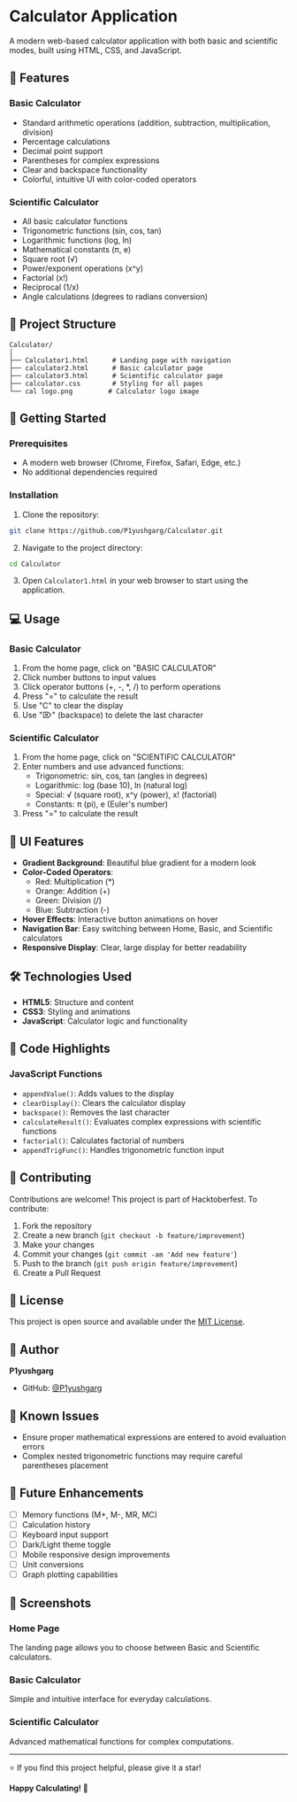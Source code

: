 # Calculator Application

A modern web-based calculator application with both basic and scientific modes, built using HTML, CSS, and JavaScript.

## 🌟 Features

### Basic Calculator
- Standard arithmetic operations (addition, subtraction, multiplication, division)
- Percentage calculations
- Decimal point support
- Parentheses for complex expressions
- Clear and backspace functionality
- Colorful, intuitive UI with color-coded operators

### Scientific Calculator
- All basic calculator functions
- Trigonometric functions (sin, cos, tan)
- Logarithmic functions (log, ln)
- Mathematical constants (π, e)
- Square root (√)
- Power/exponent operations (x^y)
- Factorial (x!)
- Reciprocal (1/x)
- Angle calculations (degrees to radians conversion)

## 📁 Project Structure

```
Calculator/
│
├── Calculator1.html      # Landing page with navigation
├── calculator2.html      # Basic calculator page
├── calculator3.html      # Scientific calculator page
├── calculator.css        # Styling for all pages
└── cal logo.png         # Calculator logo image
```

## 🚀 Getting Started

### Prerequisites
- A modern web browser (Chrome, Firefox, Safari, Edge, etc.)
- No additional dependencies required

### Installation

1. Clone the repository:
```bash
git clone https://github.com/P1yushgarg/Calculator.git
```

2. Navigate to the project directory:
```bash
cd Calculator
```

3. Open `Calculator1.html` in your web browser to start using the application.

## 💻 Usage

### Basic Calculator
1. From the home page, click on "BASIC CALCULATOR"
2. Click number buttons to input values
3. Click operator buttons (+, -, *, /) to perform operations
4. Press "=" to calculate the result
5. Use "C" to clear the display
6. Use "⌦" (backspace) to delete the last character

### Scientific Calculator
1. From the home page, click on "SCIENTIFIC CALCULATOR"
2. Enter numbers and use advanced functions:
   - Trigonometric: sin, cos, tan (angles in degrees)
   - Logarithmic: log (base 10), ln (natural log)
   - Special: √ (square root), x^y (power), x! (factorial)
   - Constants: π (pi), e (Euler's number)
3. Press "=" to calculate the result

## 🎨 UI Features

- **Gradient Background**: Beautiful blue gradient for a modern look
- **Color-Coded Operators**:
  - Red: Multiplication (*)
  - Orange: Addition (+)
  - Green: Division (/)
  - Blue: Subtraction (-)
- **Hover Effects**: Interactive button animations on hover
- **Navigation Bar**: Easy switching between Home, Basic, and Scientific calculators
- **Responsive Display**: Clear, large display for better readability

## 🛠️ Technologies Used

- **HTML5**: Structure and content
- **CSS3**: Styling and animations
- **JavaScript**: Calculator logic and functionality

## 📝 Code Highlights

### JavaScript Functions
- `appendValue()`: Adds values to the display
- `clearDisplay()`: Clears the calculator display
- `backspace()`: Removes the last character
- `calculateResult()`: Evaluates complex expressions with scientific functions
- `factorial()`: Calculates factorial of numbers
- `appendTrigFunc()`: Handles trigonometric function input

## 🤝 Contributing

Contributions are welcome! This project is part of Hacktoberfest. To contribute:

1. Fork the repository
2. Create a new branch (`git checkout -b feature/improvement`)
3. Make your changes
4. Commit your changes (`git commit -am 'Add new feature'`)
5. Push to the branch (`git push origin feature/improvement`)
6. Create a Pull Request

## 📄 License

This project is open source and available under the [MIT License](LICENSE).

## 👤 Author

**P1yushgarg**
- GitHub: [@P1yushgarg](https://github.com/P1yushgarg)

## 🐛 Known Issues

- Ensure proper mathematical expressions are entered to avoid evaluation errors
- Complex nested trigonometric functions may require careful parentheses placement

## 🔮 Future Enhancements

- [ ] Memory functions (M+, M-, MR, MC)
- [ ] Calculation history
- [ ] Keyboard input support
- [ ] Dark/Light theme toggle
- [ ] Mobile responsive design improvements
- [ ] Unit conversions
- [ ] Graph plotting capabilities

## 📸 Screenshots

### Home Page
The landing page allows you to choose between Basic and Scientific calculators.

### Basic Calculator
Simple and intuitive interface for everyday calculations.

### Scientific Calculator
Advanced mathematical functions for complex computations.

---

⭐ If you find this project helpful, please give it a star!

**Happy Calculating! 🧮**
